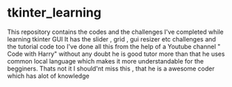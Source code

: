 # tkinter_learning
This repository contains the codes and the challenges I've completed while learning tkinter GUI 
It has the slider , grid , gui resizer etc challenges and the tutorial code too
I've done all this from the help of a Youtube channel " Code with Harry" 
without any doubt he is good tutor more than that he uses common local language which makes it 
more understandable for the begginers. Thats not it I should'nt miss this , that he is a awesome coder which has alot of knowledge

